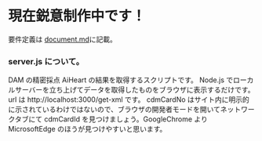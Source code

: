 # 現在鋭意制作中です！

要件定義は [document.md](https://github.com/Abiyko/dam-result-app/blob/main/document.md)に記載。

### server.js について。

DAM の精密採点 AiHeart の結果を取得するスクリプトです。
Node.js でローカルサーバーを立ち上げてデータを取得したものをブラウザに表示するだけです。
url は
http://localhost:3000/get-xml
です。
cdmCardNo はサイト内に明示的に示されているわけではないので、ブラウザの開発者モードを開いてネットワークタブにて cdmCardId を見つけましょう。GoogleChrome より MicrosoftEdge のほうが見つけやすいと思います。
